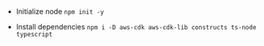 -   Initialize node
    `npm init -y`

-   Install dependencies
    `npm i -D aws-cdk aws-cdk-lib constructs ts-node typescript`
